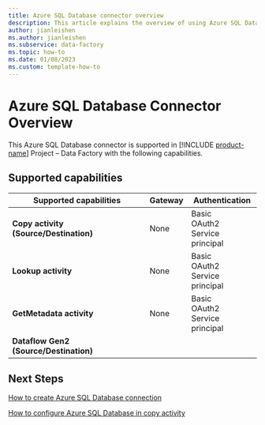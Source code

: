```yaml
---
title: Azure SQL Database connector overview
description: This article explains the overview of using Azure SQL Database.
author: jianleishen
ms.author: jianleishen
ms.subservice: data-factory
ms.topic: how-to
ms.date: 01/08/2023
ms.custom: template-how-to 
---
```


# Azure SQL Database Connector Overview

This Azure SQL Database connector is supported in [!INCLUDE [product-name](../includes/product-name.md)] Project  – Data Factory with the following capabilities.

## Supported capabilities

| Supported capabilities | Gateway | Authentication |
| --- | --- | --- |
| **Copy activity (Source/Destination)** | None | Basic<br>OAuth2<br>Service principal |
| **Lookup activity** | None | Basic<br>OAuth2<br>Service principal |
| **GetMetadata activity** | None | Basic<br>OAuth2<br>Service principal |
| **Dataflow Gen2 (Source/Destination)** |  | |

## Next Steps

[How to create Azure SQL Database connection](connector-azure-sql-database.md)

[How to configure Azure SQL Database in copy activity](connector-azure-sql-database-copy-activity.md)


